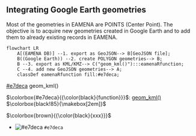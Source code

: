 ## Integrating Google Earth geometries

Most of the geometries in EAMENA are POINTS (Center Point). The objective is to acquire new geometries created in Google Earth and to add them to already existing records in EAMENA.

```mermaid
flowchart LR
    A[(EAMENA DB)] --1. export as GeoJSON--> B[GeoJSON file];
    B((Google Earth)) --2. create POLYGON geometries--> B;
    B --3. export as KML/KMZ--> C("geom_kml()"):::eamenaRfunction;
    C --4. add new GeoJSON geometries--> A;
    classDef eamenaRfunction fill:#e7deca;
```

[#e7deca](https://via.placeholder.com/150/e7deca/000000?Text=geom_kml.png) geom_kml()

$\colorbox{#e7deca}{{\color{black}{function}}}$: [geom_kml()](https://eamena-oxford.github.io/eamenaR/doc/geojson_kml)  
$\colorbox{black!85}{\makebox[2em]}$

$\colorbox{brown}{{\color{black}{xxx}}}$


- ![#e7deca](https://via.placeholder.com/15/f03c15/e7deca.png) `#e7deca`  

